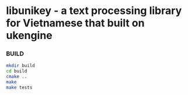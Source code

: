 libunikey - a text processing library for Vietnamese that built on ukengine
==============================

### BUILD

```bash
mkdir build
cd build
cmake ..
make
make tests
```
